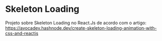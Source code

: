 # Skeleton Loading

Projeto sobre Skeleton Loading no React.Js de acordo com o artigo: https://avocadev.hashnode.dev/create-skeleton-loading-animation-with-css-and-reactjs
